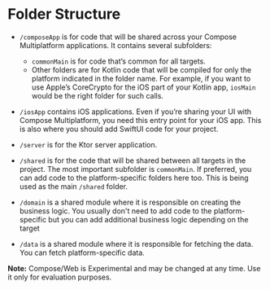 # Folder Structure


* `/composeApp` is for code that will be shared across your Compose Multiplatform applications.
  It contains several subfolders:
    - `commonMain` is for code that’s common for all targets.
    - Other folders are for Kotlin code that will be compiled for only the platform indicated in the folder name.
      For example, if you want to use Apple’s CoreCrypto for the iOS part of your Kotlin app,
      `iosMain` would be the right folder for such calls.

* `/iosApp` contains iOS applications. Even if you’re sharing your UI with Compose Multiplatform,
  you need this entry point for your iOS app. This is also where you should add SwiftUI code for your project.

* `/server` is for the Ktor server application.

* `/shared` is for the code that will be shared between all targets in the project.
  The most important subfolder is `commonMain`. If preferred, you can add code to the platform-specific folders here too.
  This is being used as the main `/shared` folder.

* `/domain` is a shared module where it is responsible on creating the business logic. You usually don't
  need to add code to the platform-specific but you can add additional business logic depending on the target

* `/data` is a shared module where it is responsible for fetching the data. You can fetch platform-specific
  data.

**Note:** Compose/Web is Experimental and may be changed at any time. Use it only for evaluation purposes.